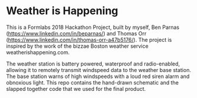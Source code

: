 # Weather is Happening
This is a Formlabs 2018 Hackathon Project, built by myself, Ben Parnas (https://www.linkedin.com/in/beparnas/) and Thomas Orr (https://www.linkedin.com/in/thomas-orr-a47b5176/). The project is inspired by the work of the bizzae Boston weather service weatherishappening.com.

The weather station is battery powered, waterproof and radio-enabled, allowing it to remotely transmit windspeed data to the weather base station. The base station warns of high windspeeds with a loud red siren alarm and obnoxious light. This repo contains the hand-drawn schematic and the slapped together code that we used for the final product.

